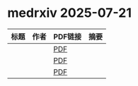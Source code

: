 # medrxiv 2025-07-21

| 标题 | 作者 | PDF链接 |  摘要 |
|------|------|--------|------|
|  |  | [PDF](https://doi.org/10.1101/2025.06.27.25330444) |  |
|  |  | [PDF](https://doi.org/10.1101/2025.07.15.25331551) |  |
|  |  | [PDF](https://doi.org/10.1101/2024.01.09.24301054) |  |
